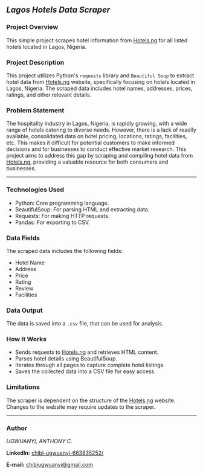 ## *Lagos Hotels Data Scraper*  

### **Project Overview**  
This simple project scrapes hotel information from <a href="https://hotels.ng/hotels-in-lagos" target="_blank">Hotels.ng</a> for all listed hotels located in Lagos, Nigeria.

### **Project Description**
This project utilizes Python's `requests` library and `Beautiful Soup` to extract hotel data from <a href="https://hotels.ng/hotels-in-lagos" target="_blank">Hotels.ng</a> website, specifically focusing on hotels located in Lagos, Nigeria. The scraped data includes hotel names, addresses, prices, ratings, and other relevant details.   

### **Problem Statement**  
The hospitality industry in Lagos, Nigeria, is rapidly growing, with a wide range of hotels catering to diverse needs. However, there is a lack of readily available, consolidated data on hotel pricing, locations, ratings, facilities, etc. This makes it difficult for potential customers to make informed decisions and for businesses to conduct effective market research. This project aims to address this gap by scraping and compiling hotel data from <a href="https://hotels.ng/hotels-in-lagos" target="_blank">Hotels.ng</a>, providing a valuable resource for both consumers and businesses. 

---
### Technologies Used
* Python: Core programming language.
* BeautifulSoup: For parsing HTML and extracting data.
* Requests: For making HTTP requests.
* Pandas: For exporting to CSV.

### Data Fields
The scraped data includes the following fields:
* Hotel Name
* Address
* Price
* Rating
* Review
* Facilities

### Data Output
The data is saved into a `.csv` file, that can be used for analysis.

### How It Works

* Sends requests to <a href="https://hotels.ng/hotels-in-lagos" target="_blank">Hotels.ng</a> and retrieves HTML content.
* Parses hotel details using BeautifulSoup.
* Iterates through all pages to capture complete hotel listings.
* Saves the collected data into a CSV file for easy access.

### Limitations
The scraper is dependent on the structure of the <a href="https://hotels.ng/hotels-in-lagos" target="_blank">Hotels.ng</a> website. Changes to the website may require updates to the scraper.

---

### Author
*UGWUANYI, ANTHONY C.*

**LinkedIn:** <a href="https://www.linkedin.com/in/chibi-ugwuanyi-663835252/" target="_blank">chibi-ugwuanyi-663835252/</a>

**E-mail:** <a href="https://mail.google.com" target="_blank">chibiugwuanyi@gmail.com</a>
